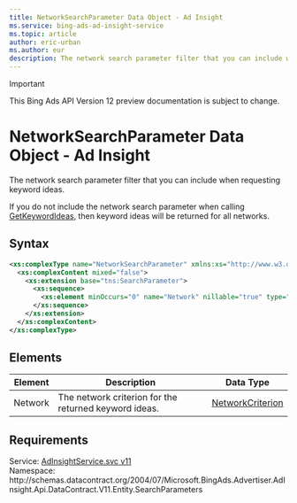 ```yaml
---
title: NetworkSearchParameter Data Object - Ad Insight
ms.service: bing-ads-ad-insight-service
ms.topic: article
author: eric-urban
ms.author: eur
description: The network search parameter filter that you can include when requesting keyword ideas.
---
```

> [!IMPORTANT]
> This Bing Ads API Version 12 preview documentation is subject to change.

# NetworkSearchParameter Data Object - Ad Insight
The network search parameter filter that you can include when requesting keyword ideas.

If you do not include the network search parameter when calling [GetKeywordIdeas](../ad-insight-service/getkeywordideas.md), then keyword ideas will be returned for all networks.

## Syntax
```xml
<xs:complexType name="NetworkSearchParameter" xmlns:xs="http://www.w3.org/2001/XMLSchema">
  <xs:complexContent mixed="false">
    <xs:extension base="tns:SearchParameter">
      <xs:sequence>
        <xs:element minOccurs="0" name="Network" nillable="true" type="q5:NetworkCriterion" xmlns:q5="http://schemas.datacontract.org/2004/07/Microsoft.BingAds.Advertiser.AdInsight.Api.DataContract.V11.Entity.Criterions" />
      </xs:sequence>
    </xs:extension>
  </xs:complexContent>
</xs:complexType>
```

## <a name="elements"></a>Elements

|Element|Description|Data Type|
|-----------|---------------|-------------|
|<a name="network"></a>Network|The network criterion for the returned keyword ideas.|[NetworkCriterion](networkcriterion.md)|

## Requirements
Service: [AdInsightService.svc v11](https://adinsight.api.bingads.microsoft.com/Api/Advertiser/AdInsight/v11/AdInsightService.svc)  
Namespace: http\://schemas.datacontract.org/2004/07/Microsoft.BingAds.Advertiser.AdInsight.Api.DataContract.V11.Entity.SearchParameters  

